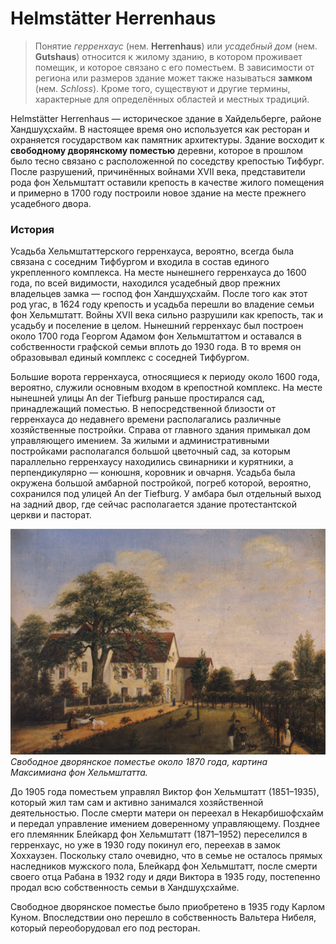 # Helmstätter Herrenhaus

> Понятие *герренхаус* (нем. **Herrenhaus**) или *усадебный дом* (нем. **Gutshaus**) относится к жилому зданию, в котором проживает помещик, и которое связано с его поместьем. В зависимости от региона или размеров здание может также называться **замком** (нем. *Schloss*). Кроме того, существуют и другие термины, характерные для определённых областей и местных традиций.

Helmstätter Herrenhaus — историческое здание в Хайдельберге, районе Хандшуҳсхайм. В настоящее время оно используется как ресторан и охраняется государством как памятник архитектуры. Здание восходит к **свободному дворянскому поместью** деревни, которое в прошлом было тесно связано с расположенной по соседству крепостью Тифбург. После разрушений, причинённых войнами XVII века, представители рода фон Хельмштатт оставили крепость в качестве жилого помещения и примерно в 1700 году построили новое здание на месте прежнего усадебного двора.

### История

Усадьба Хельмштаттерского герренхауса, вероятно, всегда была связана с соседним Тифбургом и входила в состав единого укрепленного комплекса. На месте нынешнего герренхауса до 1600 года, по всей видимости, находился усадебный двор прежних владельцев замка — господ фон Хандшуҳсхайм. После того как этот род угас, в 1624 году крепость и усадьба перешли во владение семьи фон Хельмштатт. Войны XVII века сильно разрушили как крепость, так и усадьбу и поселение в целом. Нынешний герренхаус был построен около 1700 года Георгом Адамом фон Хельмштаттом и оставался в собственности графской семьи вплоть до 1930 года. В то время он образовывал единый комплекс с соседней Тифбургом.

Большие ворота герренхауса, относящиеся к периоду около 1600 года, вероятно, служили основным входом в крепостной комплекс. На месте нынешней улицы An der Tiefburg раньше простирался сад, принадлежащий поместью. В непосредственной близости от герренхауса до недавнего времени располагались различные хозяйственные постройки. Справа от главного здания примыкал дом управляющего имением. За жилыми и административными постройками располагался большой цветочный сад, за которым параллельно герренхаусу находились свинарники и курятники, а перпендикулярно — конюшня, коровник и овчарня. Усадьба была окружена большой амбарной постройкой, погреб которой, вероятно, сохранился под улицей An der Tiefburg. У амбара был отдельный выход на задний двор, где сейчас располагается здание протестантской церкви и пасторат.

![herrenhaus](./images/Handschuhsheim-freiadl-1870.jpg)
*Свободное дворянское поместье около 1870 года, картина Максимиана фон Хельмштатта.*

До 1905 года поместьем управлял Виктор фон Хельмштатт (1851–1935), который жил там сам и активно занимался хозяйственной деятельностью. После смерти матери он переехал в Некарбишофсхайм и передал управление имением доверенному управляющему. Позднее его племянник Блейкард фон Хельмштатт (1871–1952) переселился в герренхаус, но уже в 1930 году покинул его, переехав в замок Хоххаузен. Поскольку стало очевидно, что в семье не осталось прямых наследников мужского пола, Блейкард фон Хельмштатт, после смерти своего отца Рабана в 1932 году и дяди Виктора в 1935 году, постепенно продал всю собственность семьи в Хандшуҳсхайме. 

Свободное дворянское поместье было приобретено в 1935 году Карлом Куном. Впоследствии оно перешло в собственность Вальтера Нибеля, который переоборудовал его под ресторан.